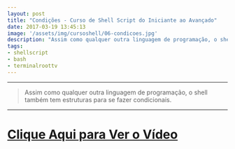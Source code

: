 ```yaml
---
layout: post
title: "Condições - Curso de Shell Script do Iniciante ao Avançado"
date: 2017-03-19 13:45:13
image: '/assets/img/cursoshell/06-condicoes.jpg'
description: "Assim como qualquer outra linguagem de programação, o shell também tem estruturas para se fazer condicionais."
tags:
- shellscript
- bash
- terminalroottv
---
```


***

> Assim como qualquer outra linguagem de programação, o shell também tem estruturas para se fazer condicionais.

***


# [Clique Aqui para Ver o Vídeo](https://www.youtube.com/watch?v=LWfQpAugxeg)


<script async src="https://pagead2.googlesyndication.com/pagead/js/adsbygoogle.js"></script>

<!-- Informat -->
<ins class="adsbygoogle"
 style="display:block"
 data-ad-client="ca-pub-2838251107855362"
 data-ad-slot="2327980059"
 data-ad-format="auto"
 data-full-width-responsive="true"></ins>

<script>
(adsbygoogle = window.adsbygoogle || []).push({});
</script>

